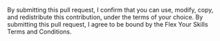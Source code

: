 By submitting this pull request, I confirm that you can use, modify, copy, and redistribute this contribution, under the terms of your choice.
By submitting this pull request, I agree to be bound by the Flex Your Skills Terms and Conditions.
